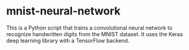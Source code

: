 # mnist-neural-network
This is a Python script that trains a convolutional neural network to recognize handwritten digits from the MNIST dataset. It uses the Keras deep learning library with a TensorFlow backend.
